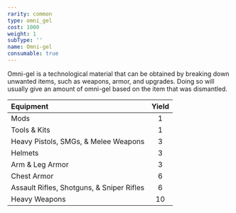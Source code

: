 ```yaml
---
rarity: common
type: omni_gel
cost: 1000
weight: 1
subType: ''
name: Omni-gel
consumable: true
---
```

Omni-gel is a technological material that can be obtained by breaking down unwanted items, such as weapons, armor, and
upgrades. Doing so will usually give an amount of omni-gel based on the item that was dismantled.

|Equipment|Yield|
|:---|:---:|
|Mods|1|
|Tools & Kits|1|
|Heavy Pistols, SMGs, & Melee Weapons|3|
|Helmets|3|
|Arm & Leg Armor|3|
|Chest Armor|6|
|Assault Rifles, Shotguns, & Sniper Rifles|6|
|Heavy Weapons|10|
